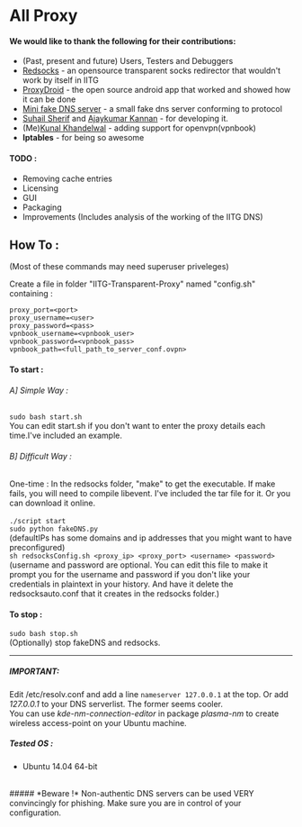 # All Proxy

#### We would like to thank the following for their contributions:
-	(Past, present and future) Users, Testers and Debuggers
-	[Redsocks](http://darkk.net.ru/redsocks/)  - an opensource transparent socks redirector that wouldn't work by itself in IITG
-	[ProxyDroid](http://code.google.com/p/proxydroid/)  - the open source android app that worked and showed how it can be done
-	[Mini fake DNS server](http://code.activestate.com/recipes/491264-mini-fake-dns-server/)  - a small fake dns server conforming to protocol
-	[Suhail Sherif](https://github.com/suhailsherif) and [Ajaykumar Kannan](https://github.com/ajaykumarkannan) - for developing it.
-	(Me)[Kunal Khandelwal](https://github.com/kunal15595) - adding support for openvpn(vpnbook)
-	**Iptables** - for being so awesome

#### TODO :
- Removing cache entries
- Licensing
- GUI
- Packaging
- Improvements (Includes analysis of the working of the IITG DNS)

## How To :
(Most of these commands may need superuser priveleges)

Create a file in folder "IITG-Transparent-Proxy" named "config.sh" containing :
```proxy_server=<server>
proxy_port=<port>
proxy_username=<user>
proxy_password=<pass>
vpnbook_username=<vpnbook_user>
vpnbook_password=<vpnbook_pass>
vpnbook_path=<full_path_to_server_conf.ovpn>
```

#### To start :
###### A]	*Simple Way* :

`sudo bash start.sh
`
<br/>
You can edit start.sh if you don't want to enter the proxy details each time.I've included an example.

###### B]	*Difficult Way* :

One-time : In the redsocks folder, "make" to get the executable. 
If make fails, you will need to compile libevent. 
I've included the tar file for it. Or you can download it online.	
<br/>
`./script start
`
<br/>
`sudo python fakeDNS.py
`
<br/>
(defaultIPs has some domains and ip addresses that you might want to have preconfigured)
<br/>
`sh redsocksConfig.sh <proxy_ip> <proxy_port> <username> <password>
`
<br/>
(username and password are optional. You can edit this file to make it prompt you for the username and password if you don't like your credentials in plaintext in your history. And have it delete the redsocksauto.conf that it creates in the redsocks folder.)

#### To stop :
`sudo bash stop.sh
`
<br/>
(Optionally) stop fakeDNS and redsocks.

--------------------

##### *IMPORTANT*:
Edit /etc/resolv.conf and add a line `nameserver 127.0.0.1` at the top.
Or add *127.0.0.1* to your DNS serverlist. The former seems cooler.
<br/>
You can use *kde-nm-connection-editor* in package *plasma-nm* to create wireless access-point on your Ubuntu machine.
<br/>

##### *Tested OS :*
- Ubuntu 14.04 64-bit

<br/>
##### *Beware !*
Non-authentic DNS servers can be used VERY 	convincingly for phishing. 
Make sure you are in control of your configuration.
